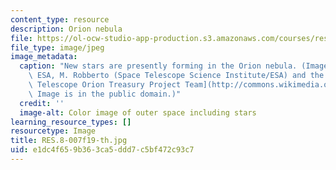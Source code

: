 ```yaml
---
content_type: resource
description: Orion nebula
file: https://ol-ocw-studio-app-production.s3.amazonaws.com/courses/res-8-007-cosmic-origin-of-the-chemical-elements-fall-2019/e1dc4f659b363ca5ddd7c5bf472c93c7_RES.8-007f19-th.jpg
file_type: image/jpeg
image_metadata:
  caption: "New stars are presently forming in the Orion nebula. (Image by\_[NASA,\
    \ ESA, M. Robberto (Space Telescope Science Institute/ESA) and the Hubble Space\
    \ Telescope Orion Treasury Project Team](http://commons.wikimedia.org/w/index.php?curid=1164360).\
    \ Image is in the public domain.)"
  credit: ''
  image-alt: Color image of outer space including stars
learning_resource_types: []
resourcetype: Image
title: RES.8-007f19-th.jpg
uid: e1dc4f65-9b36-3ca5-ddd7-c5bf472c93c7
---
```

